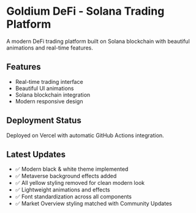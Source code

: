 # Goldium DeFi - Solana Trading Platform

A modern DeFi trading platform built on Solana blockchain with beautiful animations and real-time features.

## Features
- Real-time trading interface
- Beautiful UI animations
- Solana blockchain integration
- Modern responsive design

## Deployment Status
Deployed on Vercel with automatic GitHub Actions integration.

## Latest Updates
- ✅ Modern black & white theme implemented
- ✅ Metaverse background effects added
- ✅ All yellow styling removed for clean modern look
- ✅ Lightweight animations and effects
- ✅ Font standardization across all components
- ✅ Market Overview styling matched with Community Updates